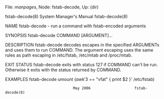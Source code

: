 File: *manpages*,  Node: fstab-decode,  Up: (dir)

fstab-decode(8)             System Manager's Manual            fstab-decode(8)



NAME
       fstab-decode - run a command with fstab-encoded arguments


SYNOPSIS
       fstab-decode COMMAND [ARGUMENT]...


DESCRIPTION
       fstab-decode  decodes  escapes in the specified ARGUMENTs and uses them
       to run COMMAND.  The argument escaping uses  the  same  rules  as  path
       escaping in /etc/fstab, /etc/mtab and /proc/mtab.


EXIT STATUS
       fstab-decode  exits with status 127 if COMMAND can't be run.  Otherwise
       it exits with the status returned by COMMAND.


EXAMPLES
       fstab-decode umount $(awk '$3 == "vfat" { print $2 }' /etc/fstab)



                                   May 2006                    fstab-decode(8)
